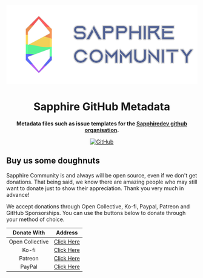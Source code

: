 <div align="center">

![Sapphire Logo](https://raw.githubusercontent.com/sapphiredev/assets/main/banners/SapphireCommunity.png)

# Sapphire GitHub Metadata

**Metadata files such as issue templates for the [Sapphiredev github organisation][saphghurl].**

[![GitHub](https://img.shields.io/github/license/sapphiredev/.github)](https://github.com/sapphiredev/.github/blob/main/LICENSE.md)

</div>

## Buy us some doughnuts

Sapphire Community is and always will be open source, even if we don't get donations. That being said, we know there are
amazing people who may still want to donate just to show their appreciation. Thank you very much in advance!

We accept donations through Open Collective, Ko-fi, Paypal, Patreon and GitHub Sponsorships. You can use the buttons
below to donate through your method of choice.

|   Donate With   |                       Address                       |
| :-------------: | :-------------------------------------------------: |
| Open Collective | [Click Here](https://sapphirejs.dev/opencollective) |
|      Ko-fi      |      [Click Here](https://sapphirejs.dev/kofi)      |
|     Patreon     |    [Click Here](https://sapphirejs.dev/patreon)     |
|     PayPal      |     [Click Here](https://sapphirejs.dev/paypal)     |

[saphghurl]: https://github.com/sapphiredev
